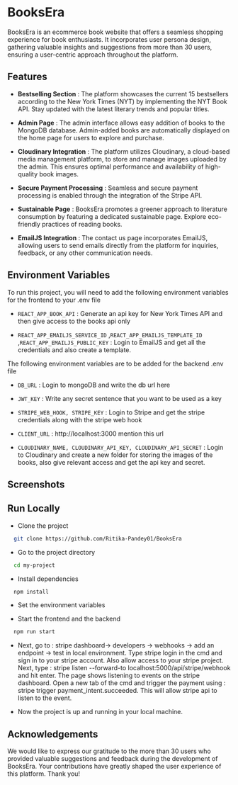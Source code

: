 # BooksEra

BooksEra is an ecommerce book website that offers a seamless shopping experience for book enthusiasts. It incorporates user persona design, gathering valuable insights and suggestions from more than 30 users, ensuring a user-centric approach throughout the platform.


## Features

- **Bestselling Section** : The platform showcases the current 15 bestsellers according to the New York Times (NYT) by implementing the NYT Book API. Stay updated with the latest literary trends and popular titles.

- **Admin Page** : The admin interface allows easy addition of books to the MongoDB database. Admin-added books are automatically displayed on the home page for users to explore and purchase.

- **Cloudinary Integration** : The platform utilizes Cloudinary, a cloud-based media management platform, to store and manage images uploaded by the admin. This ensures optimal performance and availability of high-quality book images.

- **Secure Payment Processing** : Seamless and secure payment processing is enabled through the integration of the Stripe API. 

- **Sustainable Page** : BooksEra promotes a greener approach to literature consumption by featuring a dedicated sustainable page. Explore eco-friendly practices of reading books.

- **EmailJS Integration** : The contact us page incorporates EmailJS, allowing users to send emails directly from the platform for inquiries, feedback, or any other communication needs.

## Environment Variables

To run this project, you will need to add the following environment variables for the frontend to your .env file

- `REACT_APP_BOOK_API` : Generate an api key for New York Times API and then give access to the books api only 

- `REACT_APP_EMAILJS_SERVICE_ID` ,`REACT_APP_EMAILJS_TEMPLATE_ID` ,`REACT_APP_EMAILJS_PUBLIC_KEY` : Login to EmailJS and get all the credentials and also create a template.



The following environment variables are to be added for the backend .env file

- `DB_URL` : Login to mongoDB and write the db url here


- `JWT_KEY` : Write any secret sentence that you want to be used as a key

- `STRIPE_WEB_HOOK, STRIPE_KEY` :  Login to Stripe and get the stripe credentials along with the stripe web hook

- `CLIENT_URL` : http://localhost:3000 mention this url


- `CLOUDINARY_NAME, CLOUDINARY_API_KEY, CLOUDINARY_API_SECRET` : Login to Cloudinary and create a new folder for storing the images of the books, also give relevant access and get the api key and secret.



## Screenshots


## Run Locally

- Clone the project

```bash
  git clone https://github.com/Ritika-Pandey01/BooksEra
```

- Go to the project directory

```bash
  cd my-project
```

- Install dependencies

```bash
  npm install
```

- Set the environment variables

- Start the frontend and the backend

```bash
  npm run start
```

- Next, go  to : stripe dashboard-> developers -> webhooks -> add an endpoint -> test in local environment. Type stripe login in the cmd and sign in to your stripe account. Also allow access to your stripe project. Next, type : stripe listen --forward-to localhost:5000/api/stripe/webhook and hit enter.  The page shows listening to events on the stripe dashboard. Open a new tab of the cmd and trigger the payment using : stripe trigger payment_intent.succeeded. This will allow stripe api to listen to the event.

- Now the project is  up and running in your local machine.


## Acknowledgements
We would like to express our gratitude to the more than 30 users who provided valuable suggestions and feedback during the development of BooksEra. Your contributions have greatly shaped the user experience of this platform.  Thank you!

